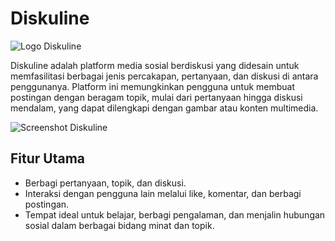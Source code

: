 # Diskuline

![Logo Diskuline](https://media.discordapp.net/attachments/1142764409849122839/1155457111422148638/Menfess.png)

Diskuline adalah platform media sosial berdiskusi yang didesain untuk memfasilitasi berbagai jenis percakapan, pertanyaan, dan diskusi di antara penggunanya. Platform ini memungkinkan pengguna untuk membuat postingan dengan beragam topik, mulai dari pertanyaan hingga diskusi mendalam, yang dapat dilengkapi dengan gambar atau konten multimedia.

![Screenshot Diskuline](https://media.discordapp.net/attachments/1142764409849122839/1155456740100411533/Screenshot_from_2023-09-24_17-52-14.png)

## Fitur Utama

- Berbagi pertanyaan, topik, dan diskusi.
- Interaksi dengan pengguna lain melalui like, komentar, dan berbagi postingan.
- Tempat ideal untuk belajar, berbagi pengalaman, dan menjalin hubungan sosial dalam berbagai bidang minat dan topik.

